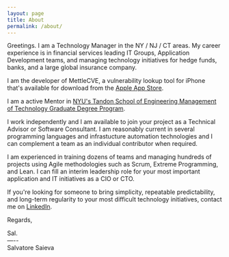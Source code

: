 ```yaml
---
layout: page
title: About
permalink: /about/
---
```


Greetings. I am a Technology Manager in the NY / NJ / CT areas. My career experience is in financial services
leading IT Groups, Application Development teams, and managing technology initiatives for hedge funds, banks, and
a large global insurance company.

I am the developer of MettleCVE, a vulnerability lookup tool for iPhone that's available for download from the
[Apple App Store][MettleCVEAppURL].

I am a active Mentor in [NYU's Tandon School of Engineering Management of Technology Graduate Degree Program][NYUMoTURL].

I work independently and I am available to join your project as a Technical Advisor or Software Consultant.
I am reasonably current in several programming languages and infrastucture automation technologies and I can complement
a team as an individual contributor when required.

I am experienced in training dozens of teams and managing hundreds of projects using Agile methodologies such as
Scrum, Extreme Programming, and Lean. I can fill an interim leadership role for your most important application and
IT initiatives as a CIO or CTO.

If you're looking for someone to bring simplicity, repeatable predictability, and long-term regularity to your most
difficult technology initiatives, contact me on [LinkedIn][SaievaLinkedInURL].

Regards,

Sal.<br>
—--<br>
Salvatore Saieva

[SaievaLinkedInURL]: https://www.LinkedIn.com/in/Saieva
[MettleCVEAppURL]: https://apps.apple.com/us/app/mettlecve/id1555613958
[NYUMoTURL]: https://engineering.nyu.edu/academics/programs/management-technology-ms
